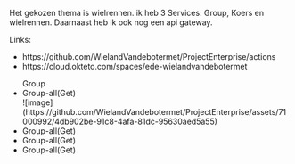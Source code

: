 Het gekozen thema is wielrennen.
ik heb 3 Services: Group, Koers en wielrennen. Daarnaast heb ik ook nog een api gateway.

Links:
<ul>
 <li>https://github.com/WielandVandebotermet/ProjectEnterprise/actions</li>
 <li>https://cloud.okteto.com/spaces/ede-wielandvandebotermet</li>
</ul>

<ul>
Group
<li>Group-all(Get)</li>
![image](https://github.com/WielandVandebotermet/ProjectEnterprise/assets/71000992/4db902be-91c8-4afa-81dc-95630aed5a55)
 <li>Group-all(Get)</li>
 <li>Group-all(Get)</li>
 <li>Group-all(Get)</li>
</ul>
